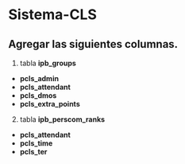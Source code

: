 # Sistema-CLS
## Agregar las siguientes columnas.
1. tabla **ipb_groups**
* **pcls_admin** 
* **pcls_attendant**
* **pcls_dmos**
* **pcls_extra_points**

2. tabla **ipb_perscom_ranks**
* **pcls_attendant** 
* **pcls_time**
* **pcls_ter**
